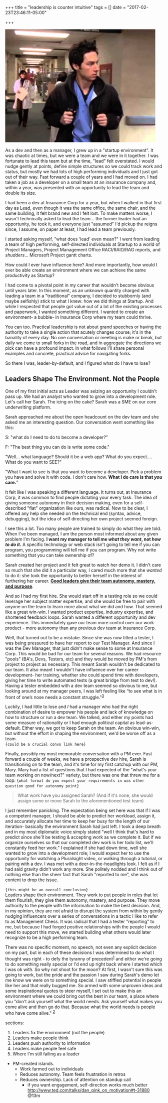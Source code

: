 +++
title = "leadership is counter intuitive"
tags = []
date = "2017-02-23T23:46:11-05:00"

+++

![My First Day, Scrubs](/img/scrubs-my-first-day.jpg)

As a dev and then as a manager, I grew up in a "startup environment".  It was chaotic at times, but we were a team and we were in it together.  I was fortunate to lead this team but at the time, "lead" felt overstated.  I would nudge gently at points, define simple structures so we could track work and status, but mostly we had lots of high performing individuals and I just got out of their way.  Fast forward a couple of years and I had moved on.  I had taken a job as a developer on a small team at an insurance company and, within a year, was presented with an opportunity to lead the team and double its size.

I had been a dev at Insurance Corp for a year, but when I walked in that first day as Lead, even though it was the same office, the same chair, and the same building, it felt brand new and I felt lost.  To make matters worse, I wasn't technically asked to lead the team... the former leader had an opportunity, he took it, and everyone just "assumed" I'd pickup the reigns since, I assume, on paper at least, I had lead a team previously.

I started asking myself, "what does 'lead' even mean?"  I went from leading a team of high performing, self-directed individuals at Startup to a world of Project Managers, Project Management Office RACI/RAID/RAG reports, and *shudders*... Microsoft Project gantt charts.

How could I ever have influence here?  And more importantly, how would I ever be able create an environment where we can achieve the same productivity as Startup?

I had come to a pivotal point in my career that wouldn't become obvious until years later.  In this moment, as an unknown quantity charged with leading a team in a "traditional" company, I decided to stubbornly (and maybe selfishly) stick to what I knew: how we did things at Startup.  And while I respected that people got value out of a lot of the existing processes and paperwork, I wanted something different.  I wanted to create an environment- a bubble- in Insurance Corp where my team could thrive.

You can too.  Practical leadership is not about grand speeches or having the authority to take a single action that acutely changes course; it's in the banality of every day.  No one conversation or meeting is make or break, but daily we come to small forks in the road, and in aggregate the directions we pick can have a profound impact.  In what follows I'll share personal examples and concrete, practical advice for navigating forks.

So there I was, leader-by-default, and I figured what do I have to lose?

Leaders Shape The Environment.  Not the People
----------------------------------------------
One of my first initial acts as Leader was seizing an opportunity I couldn't pass up.  We had an analyst who wanted to grow into a development role.  Let's call her Sarah.  The icing on the cake?  Sarah was a SME on our core underwriting platform.

Sarah approached me about the open headcount on the dev team and she asked me an interesting question.  Our conversation went something like this:

S: "what do I need to do to become a developer?"

F: "The best thing you can do is write some code."

"Well... what language?  Should it be a web app?  What do you expect.... What do you want to SEE?"

"What I want to see is that you want to become a developer.  Pick a problem you have and solve it with code.  I don't care how.  **What I do care is that *you* care.**"

It felt like I was speaking a different language.  It turns out, at Insurance Corp, it was common to find people dictating your every task.  The idea of giving someone autonomy in their decision making, even for a self-described "flat" organization like ours, was radical.  Now to be clear, I offered any help she needed on the technical end (syntax, advice, debugging), but the idea of self directing her own project seemed foreign.

I see this a lot.  Too many people are trained to simply do what they are told.  When I've been managed, I am the person most informed about any given problem I'm facing.  **I want my manager to tell me *what they want*, not *how to do it*.**  A specific technology or web stack isn't going to tell me if you can program, you programming will tell me if you can program.  Why not write something that you can take ownership of?

Sarah created her project and it felt great to watch her demo it.  I didn't care so much that she did it a particular way, I cared much more that she *wanted* to do it: she took the opportunity to better herself in the interest of furthering her career.  [**Good leaders give their team autonomy, mastery, and purpose**](https://www.youtube.com/watch?v=wdzHgN7_Hs8).

And so I had my first hire.  She would start off in a testing role so we could leverage her subject matter expertise, and she would be free to pair with anyone on the team to learn more about what we did and how.  That seemed like a great win-win.  I wanted product expertise, industry expertise, and shortened feedback loops.  Sarah wanted a different opportunity and dev experience.  This immediately gave our team more control over our work product - more autonomy than any previous dev team at Insurance Corp.

Well, that turned out to be a mistake.  Since she was now titled a tester, I was being pressured to have her report to our Test Manager.  And since I was the Dev Manager, that just didn't make sense to some at Insurance Corp.  This would be bad for our team for several reasons.  We had resource "pools" (BA's, Devs, Testers, etc) and they would be moved by PM's from project to project as necessary.  This meant Sarah wouldn't be dedicated to our team.  It also meant I wouldn't have influence over her career development- her training, whether she could spend time with developers, giving her time to write automated tests (a great bridge from test to dev!).  Having a tester embedded with a dev team seemed so obvious to me, but looking around at my manager peers, I was left feeling like “to see what is in front of one’s nose needs a constant struggle.”<sup>[3](http://www.goodreads.com/quotes/20283-to-see-what-is-in-front-of-one-s-nose-needs)</sup>

Luckily, I had little to lose and *I* had a manager who had the right combination of desire to empower his people and lack of knowledge on how to structure or run a dev team.  We talked, and either my points had some measure of rationality or I had enough political capital as lead-as-default.  Either way, we got to keep Sarah on the team.  An obvious win-win, but without the effort in shaping the environment, we'd be worse off as a team.  
`{could be a crucial convo link here}`

Finally, possibly my most memorable conversation with a PM ever.  Fast forward a couple of weeks, we have a prospective dev hire, Sarah is transitioning on to the team, and it's time for my first catchup with our PM, Mary.  Mary had a list of questions that I had expected of the "what's your team working on now/next?" variety, but there was one that threw me for a loop: `{what format do you expect your requirements in was other question good for autonomy point}`

> What work have you assigned Sarah?  (And if it's none, she would assign some or move Sarah to the aforementioned test team)

I just remember panicking.  The expectation being set here was that if I was a competent manager, I should be able to predict her workload, assign it, and accurately allocate her time to keep her busy for the length of our iteration- basically the environment Sarah had just left.  I took a deep breath and in my most diplomatic voice simply stated "well I think that's hard to predict since she'll be testing & accepting work as we complete it.  But if we organize ourselves so that our completed dev work is her todo list, we'll constantly feed her work."  I explained if she had down time, well she wanted to grow into a development role; I would expect her to use the opportunity for watching a Pluralsight video, or walking through a tutorial, or pairing with a dev.  I was met with a deer-in-the-headlights look.  I felt as if I had said gravity didn't work any more.  She politely nodded and I think out of nothing else than the sheer fact that Sarah "reported to me", she was content to drop the issue.

`{this might be an overall conclusion}`  
Leaders shape their environment.  They work to put people in roles that let them flourish, they give them autonomy, mastery, and purpose.  They move authority to the people with the information to make the best decision.  And, in my opinion, they are not afraid to disrupt the system from within by gently nudging influencers over a series of conversations in a tactic I like to refer to as Management Chess.  It was radical that I had a tester "reporting" to me, but because I had forged positive relationships with the people I would need to support this move, we started building what others would later recognize to be a high performing team.

There was no specific moment, no speech, not even any explicit decision on my part, but in each of these decisions I was determined to do what I thought was right - to defy the tyranny of precedent<sup>[1](https://www.brainyquote.com/quotes/quotes/c/clarabarto276761.html)</sup> and either we're going to do something really special or I'd end up right back where I started which I was ok with.  So why not shoot for the moon?  At first, I wasn't sure this was going to work, but the pride and the passion I saw during Sarah's demo let me know we were on to something special.  I saw stiffled potential in people like her and that really bugged me.  So armed with some unproven ideas and some inspirational quotes to steer myself, I set out to make this an environment where we could bring out the best in our team, a place where you "don't ask yourself what the world needs. Ask yourself what makes you come alive and then go do that. Because what the world needs is people who have come alive." <sup>[2](http://www.goodreads.com/quotes/6273-don-t-ask-what-the-world-needs-ask-what-makes-you)</sup>



sections:  

1. Leaders fix the environment (not the people)
1. Leaders make people think
1. Leaders push authority to information
1. Leaders make people feel safe
1. Where I'm still failing as a leader

- PM-created islands.  
  - Work farmed out to individuals
  - Reduces autonomy. Team feels frustration in retros
  - Reduces ownership. Lack of attention on standup call  
      - if you want engagement, self-direction works much better http://www.ted.com/talks/dan_pink_on_motivation#t-31880 @13m

